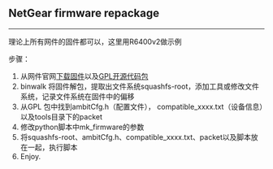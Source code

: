 ## NetGear  firmware repackage
---

理论上所有网件的固件都可以，这里用R6400v2做示例

步骤：
1. 从网件官网[下载固件](https://www.netgear.com/support/product/R6400v2)以及[GPL开源代码包](https://kb.netgear.com/2649/NETGEAR-Open-Source-Code-for-Programmers-GPL) 
2. binwalk 将固件解包，提取出文件系统squashfs-root，添加工具或修改文件系统，记录文件系统在固件中的偏移
3. 从GPL 包中找到ambitCfg.h（配置文件）， compatible_xxxx.txt（设备信息）以及tools目录下的packet
4. 修改python脚本中mk_firmware的参数
5. 将squashfs-root、ambitCfg.h、compatible_xxxx.txt、packet以及脚本放在一起，执行脚本
6. Enjoy.